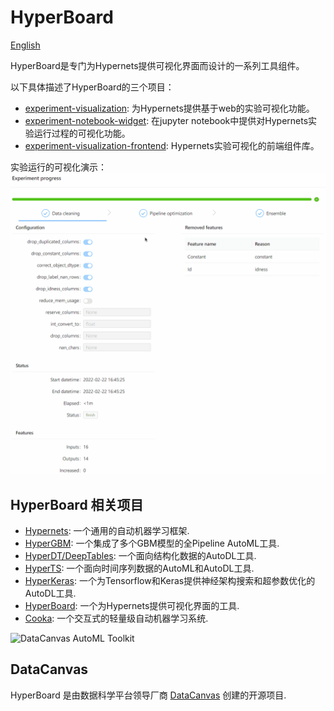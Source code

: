 # HyperBoard

[English](README.md)

HyperBoard是专门为Hypernets提供可视化界面而设计的一系列工具组件。 

以下具体描述了HyperBoard的三个项目：
- [experiment-visualization](./experiment-visualization): 为Hypernets提供基于web的实验可视化功能。
- [experiment-notebook-widget](./experiment-notebook-widget): 在jupyter notebook中提供对Hypernets实验运行过程的可视化功能。
- [experiment-visualization-frontend](./experiment-visualization-frontend): Hypernets实验可视化的前端组件库。

实验运行的可视化演示：
![experiment_process.gif](docs/images/experiment_process.gif)

## HyperBoard 相关项目
 
* [Hypernets](https://github.com/DataCanvasIO/Hypernets): 一个通用的自动机器学习框架.
* [HyperGBM](https://github.com/DataCanvasIO/HyperGBM): 一个集成了多个GBM模型的全Pipeline AutoML工具.
* [HyperDT/DeepTables](https://github.com/DataCanvasIO/DeepTables): 一个面向结构化数据的AutoDL工具.
* [HyperTS](https://github.com/DataCanvasIO/HyperTS): 一个面向时间序列数据的AutoML和AutoDL工具.
* [HyperKeras](https://github.com/DataCanvasIO/HyperKeras): 一个为Tensorflow和Keras提供神经架构搜索和超参数优化的AutoDL工具.
* [HyperBoard](https://github.com/DataCanvasIO/HyperBoard): 一个为Hypernets提供可视化界面的工具.
* [Cooka](https://github.com/DataCanvasIO/Cooka): 一个交互式的轻量级自动机器学习系统.

![DataCanvas AutoML Toolkit](docs/source/images/DAT2.5.png)


## DataCanvas
HyperBoard 是由数据科学平台领导厂商 [DataCanvas](https://www.datacanvas.com/) 创建的开源项目.
